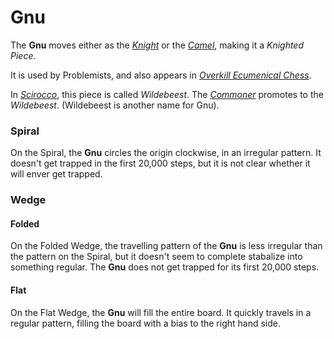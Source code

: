 # Gnu

The **Gnu** moves either as the [*Knight*](knight.html) or
the [*Camel*](camel.html), making it a *Knighted Piece*.

It is used by Problemists, and also appears in
[*Overkill Ecumenical Chess*](#chess-v:rules/overkill-ecumenical-chess).

In [*Scirocco*](#chess-v:rules/scirocco), this piece is called
*Wildebeest*. The [*Commoner*](king.html?piece=commoner) promotes
to the *Wildebeest*. (Wildebeest is another name for Gnu).

### Spiral

On the Spiral, the **Gnu** circles the origin clockwise, in an
irregular pattern. It doesn't get trapped in the first 20,000
steps, but it is not clear whether it will enver get trapped.

### Wedge

#### Folded

On the Folded Wedge, the travelling pattern of the **Gnu** is less
irregular than the pattern on the Spiral, but it doesn't seem to
complete stabalize into something regular. The **Gnu** does not
get trapped for its first 20,000 steps.

#### Flat

On the Flat Wedge, the **Gnu** will fill the entire board. It quickly
travels in a regular pattern, filling the board with a bias to the
right hand side.
